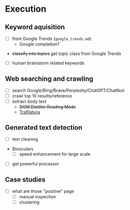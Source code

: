 # Execution

## Keyword aquisition

- [ ] from Google Trends (`google_trends.md`)
    - Google completion?
- ~~classify into topics~~ get topic class from Google Trends
- [ ] human brainstorm related keywords

## Web searching and crawling

- [ ] search Google/Bing/Brave/Perplexity/ChatGPT/ChatNoir
- [ ] crawl top 10 results/reference
- [ ] extract body text
    - ~~DOM Distiller Reading Mode~~
    - [Trafilatura](https://github.com/adbar/trafilatura)

## Generated text detection

- [ ] text cleaning
- Binoculars
    - [ ] speed enhancement for large scale
- [ ] get powerful processor

## Case studies

- [ ] what are those "positive" page
    - [ ] manual inspection
    - [ ] clustering
